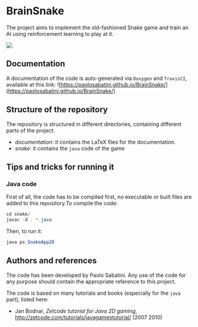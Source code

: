 # BrainSnake
The project aims to implement the old-fashioned Snake game and train an AI using reinforcement learning to play at it. 

![](https://github.com/paolosabatini/BrainSnake/workflows/Java-CI/badge.svg)

## Documentation

A documentation of the code is auto-generated via `Doxygen` and `TravisCI`, available at this link: ![https://paolosabatini.github.io/BrainSnake/](https://paolosabatini.github.io/BrainSnake/)

## Structure of the repository

The repository is structured in different directories, containing different parts of the project.
- *documentation*: it contains the LaTeX files for the documentation.
- *snake*: it contains the `java` code of the game


## Tips and tricks for running it

### Java code

First of all, the code has to be compiled first, no executable or built files are added to this repository.To compile the code:
```java
cd snake/
javac -d . *.java
```
Then, to run it:
```java
java ps.SnakeApp2D
```

## Authors and references

The code has been developed by Paolo Sabatini. Any use of the code for any purpose should contain the appropriate reference to this project.

The code is based on many tutorials and books (especially for the `java` part), listed here:
- Jan Bodnar, _Zetcode tutorial for Java 2D gaming_, http://zetcode.com/tutorials/javagamestutorial/ (2007 2010)
